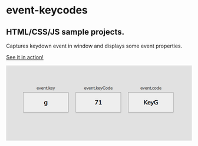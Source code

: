 # event-keycodes

## HTML/CSS/JS sample projects.

Captures keydown event in window and displays some event properties.

[See it in action!](https://master.d3cra28vsswz75.amplifyapp.com/)

![alt text](https://github.com/devjpsmith/event-keycodes/blob/master/screenshot.png?raw=true)
